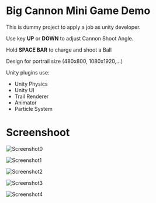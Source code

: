 # Big Cannon Mini Game Demo
This is dummy project to apply a job as unity developer.

Use key **UP** or **DOWN** to adjust Cannon Shoot Angle.

Hold **SPACE BAR** to charge and shoot a Ball

Design for portrail size (480x800, 1080x1920,...)

Unity plugins use:
- Unity Physics
- Unity UI
- Trail Renderer
- Animator
- Particle System

# Screenshoot
![Screenshot0](Media/ScreenShoot0.png)

![Screenshot1](Media/ScreenShoot1.png)

![Screenshot2](Media/ScreenShoot2.png)

![Screenshot3](Media/ScreenShoot3.png)

![Screenshot4](Media/ScreenShoot4.png)
